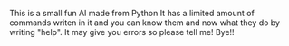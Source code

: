 This is a small fun AI made from Python
It has a limited amount of commands writen in it and you can know them and now what they do by writing "help".
It may give you errors so please tell me!
Bye!!
